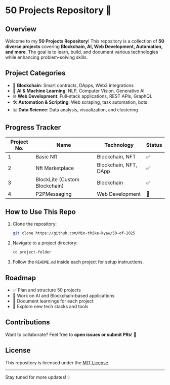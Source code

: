 # 50 Projects Repository 🚀

## Overview
Welcome to my **50 Projects Repository**! This repository is a collection of **50 diverse projects** covering **Blockchain, AI, Web Development, Automation, and more**. The goal is to learn, build, and document various technologies while enhancing problem-solving skills.

## Project Categories
- 🔗 **Blockchain**: Smart contracts, DApps, Web3 integrations
- 🤖 **AI & Machine Learning**: NLP, Computer Vision, Generative AI
- 🌐 **Web Development**: Full-stack applications, REST APIs, GraphQL
- 🛠 **Automation & Scripting**: Web scraping, task automation, bots
- 📊 **Data Science**: Data analysis, visualization, and clustering

## Progress Tracker
| Project No. | Name | Technology | Status |
|-------------|------|------------|--------|
| 1 | Basic Nft | Blockchain, NFT | ✅ |
| 2 | Nft Marketplace | Blockchain, NFT, DApp | ✅ |
| 3 | BlockLite (Custom Blockchain) | Blockchain | ✅ |
| 4 | P2PMessaging | Web Development | 🔄 |

## How to Use This Repo
1. Clone the repository:
   ```bash
   git clone https://github.com/Min-thike-kyaw/50-of-2025
   ```
2. Navigate to a project directory:
   ```bash
   cd project-folder
   ```
3. Follow the `README.md` inside each project for setup instructions.

## Roadmap
- ✅ Plan and structure 50 projects
- 🔄 Work on AI and Blockchain-based applications
- 🔄 Document learnings for each project
- 🔄 Explore new tech stacks and tools

## Contributions
Want to collaborate? Feel free to **open issues or submit PRs**! 🚀

## License
This repository is licensed under the [MIT License](LICENSE).

---
Stay tuned for more updates! 💡
